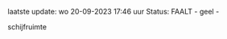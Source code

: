 laatste update: 
wo 20-09-2023 17:46   uur 
Status: FAALT - geel - 
<div class="service Y">schijfruimte</div>